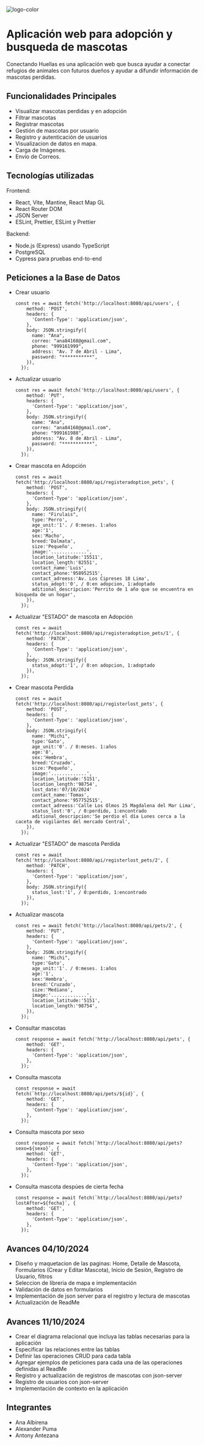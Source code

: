 ![logo-color](https://github.com/user-attachments/assets/4bfc5671-9f28-4340-a1fc-7f97d110e2f9)

# Aplicación web para adopción y busqueda de mascotas

Conectando Huellas es una aplicación web que busca ayudar a conectar refugios de animales con futuros dueños y ayudar a difundir información de mascotas perdidas.

## Funcionalidades Principales

- Visualizar mascotas perdidas y en adopción 
- Filtrar mascotas
- Registrar mascotas
- Gestión de mascotas por usuario
- Registro y autenticación de usuarios
- Visualizacion de datos en mapa.
- Carga de Imágenes.
- Envío de Correos.

## Tecnologías utilizadas

Frontend:

- React, Vite, Mantine, React Map GL
- React Router DOM
- JSON Server
- ESLint, Prettier, ESLint y Prettier

Backend:

- Node.js (Express) usando TypeScript
- PostgreSQL
- Cypress para pruebas end-to-end

## Peticiones a la Base de Datos

  - Crear usuario
    
    ```
    const res = await fetch('http://localhost:8080/api/users', {
        method: 'POST',
        headers: {
          'Content-Type': 'application/json',
        },
        body: JSON.stringify({
          name: "Ana",
          correo: "ana84168@gmail.com",
          phone: "999161999",
          address: "Av. 7 de Abril - Lima",
          password: "***********",
        }),
      });
    ```
    
  - Actualizar usuario
    
    ```
    const res = await fetch('http://localhost:8080/api/users', {
        method: 'PUT',
        headers: {
          'Content-Type': 'application/json',
        },
        body: JSON.stringify({
          name: "Ana",
          correo: "ana84168@gmail.com",
          phone: "999161988",
          address: "Av. 8 de Abril - Lima",
          password: "***********",
        }),
      });
    ```

- Crear mascota en Adopción
    
    ```
    const res = await fetch('http://localhost:8080/api/registeradoption_pets', {
        method: 'POST',
        headers: {
          'Content-Type': 'application/json',
        },
        body: JSON.stringify({
          name: "Firulais",
          type:'Perro',
          age_unit:'1'. / 0:meses. 1:años
          age:'1',
          sex:'Macho',
          breed:'Dalmata',
          size:'Pequeño',
          image:'.............',
          location_latitude:'15511',
          location_length:'82551',
          contact_name:'Luis',
          contact_phone:'958952515',
          contact_adreess:'Av. Los Cipreses 18 Lima',
          status_adopt:'0', / 0:en adopcion, 1:adoptado
          aditional_descripcion:'Perrito de 1 año que se encuentra en búsqueda de un hogar',
        }),
      });
    ```

- Actualizar "ESTADO" de mascota en Adopción
    
    ```
    const res = await fetch('http://localhost:8080/api/registeradoption_pets/1', {
        method: 'PATCH',
        headers: {
          'Content-Type': 'application/json',
        },
        body: JSON.stringify({
          status_adopt:'1', / 0:en adopcion, 1:adoptado
        }),
      });
    ```
    

- Crear mascota Perdida
    
    ```
    const res = await fetch('http://localhost:8080/api/registerlost_pets', {
        method: 'POST',
        headers: {
          'Content-Type': 'application/json',
        },
        body: JSON.stringify({
          name: "Michi",
          type:'Gato',
          age_unit:'0'. / 0:meses. 1:años
          age:'8',
          sex:'Hembra',
          breed:'Cruzado',
          size:'Pequeño',
          image:'.............',
          location_latitude:'5151',
          location_length:'98754',
          lost_date:'07/10/2024'
          contact_name:'Tomas',
          contact_phone:'957752515',
          contact_adreess:'Calle Los Olmos 25 Magdalena del Mar Lima',
          status_lost:'0', / 0:perdido, 1:encontrado
          aditional_descripcion:'Se perdio el día Lunes cerca a la caceta de vigilantes del mercado Central',
        }),
      });
    ```

- Actualizar "ESTADO" de mascota Perdida
    
    ```
    const res = await fetch('http://localhost:8080/api/registerlost_pets/2', {
        method: 'PATCH',
        headers: {
          'Content-Type': 'application/json',
        },
        body: JSON.stringify({
          status_lost:'1', / 0:perdido, 1:encontrado
        }),
      });
    ```

- Actualizar mascota
    
    ```
    const res = await fetch('http://localhost:8080/api/pets/2', {
        method: 'PUT',
        headers: {
          'Content-Type': 'application/json',
        },
        body: JSON.stringify({
          name: "Michi",
          type:'Gato',
          age_unit:'1'. / 0:meses. 1:años
          age:'1',
          sex:'Hembra',
          breed:'Cruzado',
          size:'Mediano',
          image:'.............',
          location_latitude:'5151',
          location_length:'98754',
        }),
      });
    ```

- Consultar mascotas
    
    ```
    const response = await fetch('http://localhost:8080/api/pets', {
        method: 'GET',
        headers: {
          'Content-Type': 'application/json',
        },
      });
    ```

- Consulta mascota
    
    ```
    const response = await fetch(`http://localhost:8080/api/pets/${id}`, {
        method: 'GET',
        headers: {
          'Content-Type': 'application/json',
        },
      });
    ```

- Consulta mascota por sexo
    
    ```
    const response = await fetch(`http://localhost:8080/api/pets?sexo=${sexo}`, {
        method: 'GET',
        headers: {
          'Content-Type': 'application/json',
        },
      });
    ```

- Consulta mascota despúes de cierta fecha
    
    ```
    const response = await fetch(`http://localhost:8080/api/pets?lostAfter=${fecha}`, {
        method: 'GET',
        headers: {
          'Content-Type': 'application/json',
        },
      });
    ```

## Avances 04/10/2024

- Diseño y maquetacion de las paginas: Home, Detalle de Mascota, Formularios (Crear y Editar Mascota), Inicio de Sesión, Registro de Usuario, filtros
- Seleccion de libreria de mapa e implementación
- Validación de datos en formularios
- Implementación de json server para el registro y lectura de mascotas
- Actualización de ReadMe

## Avances 11/10/2024

- Crear el diagrama relacional que incluya las tablas necesarias para la aplicación
- Especificar las relaciones entre las tablas
- Definir las operaciones CRUD para cada tabla
- Agregar ejemplos de peticiones para cada una de las operaciones definidas al ReadMe
- Registro y actualización de registros de mascotas con json-server
- Registro de usuarios con json-server
- Implementación de contexto en la aplicación

## Integrantes

- Ana Albirena
- Alexander Puma
- Antony Antezana
